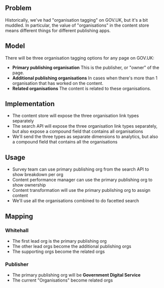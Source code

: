 ## Problem

Historically, we've had "organisation tagging" on GOV.UK, but it's a bit
muddled. In particular, the value of "organisations" in the content store means
different things for different publishing apps.

## Model

There will be three organisation tagging options for any page on GOV.UK:

- **Primary publishing organisation** This is the publisher, or "owner" of the
  page.
- **Additional publishing organisations** In cases when there's more than 1
  organisation that has worked on the content.
- **Related organisations** The content is related to these organisations.

## Implementation

- The content store will expose the three organisation link types separately
- The search API will expose the three organisation link types separately, but
  also expose a compound field that contains all organisations
- We'll send the three types as separate dimensions to analytics, but also a
  compound field that contains all the organisations

## Usage

- Survey team can use primary publishing org from the search API to show
  breakdown per org
- Content performance manager can use the primary publishing org to show
  ownership
- Content transformation will use the primary publishing org to assign content
- We'll use all the organisations combined to do facetted search

## Mapping

### Whitehall

- The first lead org is the primary publishing org
- The other lead orgs become the additional publishing orgs
- The supporting orgs become the related orgs

### Publisher

- The primary publishing org will be **Government Digital Service**
- The current "Organisations" become related orgs
